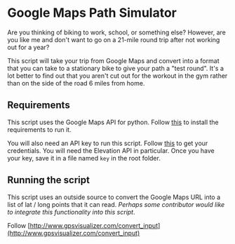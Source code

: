 # Google Maps Path Simulator
Are you thinking of biking to work, school, or something else? However, are you like me and
don't want to go on a 21-mile round trip after not working out for a year? 

This script will take your trip from Google Maps and convert into a format that you can take
to a stationary bike to give your path a "test round". It's a lot better to find out that
you aren't cut out for the workout in the gym rather than on the side of the road 6 miles
from home.

## Requirements
This script uses the Google Maps API for python. Follow 
[this](https://github.com/googlemaps/google-maps-services-python#installation) to install
the requirements to run it. 

You will also need an API key to run this script. Follow 
[this](https://github.com/googlemaps/google-maps-services-python#api-keys) to get your
credentials. You will need the Elevation API in particular. Once you have your key, save it
in a file named `key` in the root folder.

## Running the script
This script uses an outside source to convert the Google Maps URL into a list of lat / long
points that it can read. *Perhaps some contributor would like to integrate this
functionality into this script*. 

Follow [http://www.gpsvisualizer.com/convert_input](http://www.gpsvisualizer.com/convert_input)
